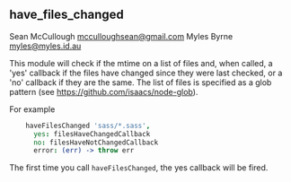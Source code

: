 have_files_changed
----------------

Sean McCullough <mcculloughsean@gmail.com>
Myles Byrne <myles@myles.id.au>

This module will check if the mtime on a list of files and, when called, a
'yes' callback if the files have changed since they were last checked, or a
'no' callback if they are the same. The list of files is specified as a glob
pattern (see https://github.com/isaacs/node-glob).

For example

````coffeescript
    haveFilesChanged 'sass/*.sass',
      yes: filesHaveChangedCallback
      no: filesHaveNotChangedCallback
      error: (err) -> throw err
````

The first time you call `haveFilesChanged`, the yes callback will be fired.


